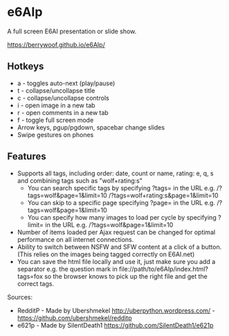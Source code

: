 e6AIp
=======

A full screen E6AI presentation or slide show.

https://berrywoof.github.io/e6AIp/

Hotkeys
-------

* a - toggles auto-next (play/pause)
* t - collapse/uncollapse title
* c - collapse/uncollapse controls
* i - open image in a new tab
* r - open comments in a new tab 
* f - toggle full screen mode
* Arrow keys, pgup/pgdown, spacebar change slides
* Swipe gestures on phones

Features
--------

* Supports all tags, including order: date, count or name, rating: e, q, s and combining tags such as "wolf+rating:s"
  + You can search specific tags by specifying ?tags= in the URL e.g. /?tags=wolf&page=1&limit=10 /?tags=wolf+rating:s&page=1&limit=10 
  + You can skip to a specific page specifying ?page= in the URL e.g. /?tags=wolf&page=1&limit=10
  + You can specify how many images to load per cycle by specifying ?limit= in the URL e.g. /?tags=wolf&page=1&limit=10
* Number of items loaded per Ajax request can be changed for optimal performance on all internet connections.
* Ability to switch between NSFW and SFW content at a click of a button. (This relies on the images being tagged correctly on E6AI.net)
* You can save the html file locally and use it, just make sure you add a separator e.g. the question mark in file://path/to/e6AIp/index.html?tags=fox so the browser knows to pick up the right file and get the correct tags.

Sources:
* RedditP - Made by Ubershmekel http://uberpython.wordpress.com/ - https://github.com/ubershmekel/redditp
* e621p - Made by SilentDeath1 https://github.com/SilentDeath1/e621p
